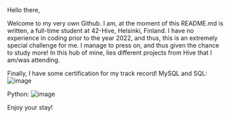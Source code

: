 

Hello there,

Welcome to my very own Github. I am, at the moment of this README.md is written, a full-time student at 42-Hive, Helsinki, Finland. 
I have no experience in coding prior to the year 2022, and thus, this is an extremely special challenge for me. I manage to press on, and thus given the chance to study more!
In this hub of mine, lies different projects from Hive that I am/was attending. 

Finally, I have some certification for my track record!
MySQL and SQL:
![image](https://github.com/Minhtran2904/Minhtran2904/assets/97359403/04351c7c-539d-4102-8e8e-21d61a8a232b)

Python:
![image](https://github.com/Minhtran2904/Minhtran2904/assets/97359403/c4468fb7-77db-45e4-aad7-3891c26e4d1d)


Enjoy your stay!


<!---
Minhtran2904/Minhtran2904 is a ✨ special ✨ repository because its `README.md` (this file) appears on your GitHub profile.
You can click the Preview link to take a look at your changes.

- 👋 Hi, I’m @Minhtran2904
- 👀 I’m interested in ...
- 🌱 I’m currently learning ...
- 💞️ I’m looking to collaborate on ...
- 📫 How to reach me ...

--->
